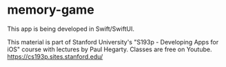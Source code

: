 # memory-game
This app is being developed in Swift/SwiftUI.

This material is part of Stanford University's "S193p - Developing Apps for iOS" course with lectures by Paul Hegarty. Classes are free on Youtube.
https://cs193p.sites.stanford.edu/
